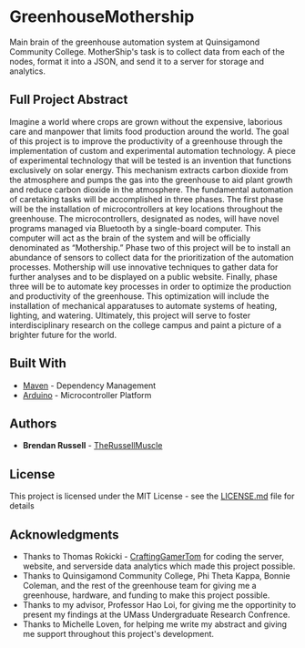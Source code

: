 # GreenhouseMothership

Main brain of the greenhouse automation system at Quinsigamond Community College. MotherShip's task is to collect data from each of the nodes, format it into a JSON, and send it to a server for storage and analytics.

## Full Project Abstract

Imagine a world where crops are grown without the expensive, laborious care and manpower that limits food production around the world. The goal of this project is to improve the productivity of a greenhouse through the implementation of custom and experimental automation technology. A piece of experimental technology that will be tested is an invention that functions exclusively on solar energy. This mechanism extracts carbon dioxide from the atmosphere and pumps the gas into the greenhouse to aid plant growth and reduce carbon dioxide in the atmosphere. The fundamental automation of caretaking tasks will be accomplished in three phases. The first phase will be the installation of microcontrollers at key locations throughout the greenhouse. The microcontrollers, designated as nodes, will have novel programs managed via Bluetooth by a single-board computer. This computer will act as the brain of the system and will be officially denominated as “Mothership.” Phase two of this project will be to install an abundance of sensors to collect data for the prioritization of the automation processes. Mothership will use innovative techniques to gather data for further analyses and to be displayed on a public website. Finally, phase three will be to automate key processes in order to optimize the production and productivity of the greenhouse. This optimization will include the installation of mechanical apparatuses to automate systems of heating, lighting, and watering. Ultimately, this project will serve to foster interdisciplinary research on the college campus and paint a picture of a brighter future for the world.

## Built With

* [Maven](https://maven.apache.org/) - Dependency Management
* [Arduino](https://www.arduino.cc/) - Microcontroller Platform

## Authors

* **Brendan Russell** - [TheRussellMuscle](https://github.com/TheRussellMuscle)

## License

This project is licensed under the MIT License - see the [LICENSE.md](LICENSE.md) file for details

## Acknowledgments

* Thanks to Thomas Rokicki - [CraftingGamerTom](https://github.com/CraftingGamerTom) for coding the server, website, and serverside data analytics which made this project possible.
* Thanks to Quinsigamond Community College, Phi Theta Kappa, Bonnie Coleman, and the rest of the greenhouse team for giving me a greenhouse, hardware, and funding to make this project possible.
* Thanks to my advisor, Professor Hao Loi, for giving me the opportinity to present my findings at the UMass Undergraduate Research Confrence.
* Thanks to Michelle Loven, for helping me write my abstract and giving me support throughout this project's development.
